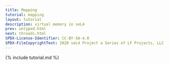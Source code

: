 ```yaml
---
title: Mapping
tutorial: mapping
layout: tutorial
description: virtual memory in seL4
prev: untyped.html
next: threads.html
SPDX-License-Identifier: CC-BY-SA-4.0
SPDX-FileCopyrightText: 2020 seL4 Project a Series of LF Projects, LLC.
---
```

{% include tutorial.md %}
